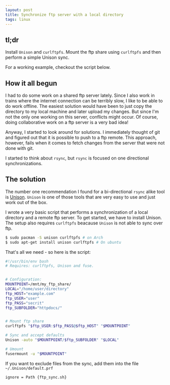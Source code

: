 ```yaml
---
layout: post
title: Synchronize ftp server with a local directory
tags: linux
---
```


## tl;dr
Install `Unison` and `curlftpfs`. Mount the ftp share using `curlftpfs` and
then perform a simple Unison sync.

For a working example, checkout the script below.

## How it all begun
I had to do some work on a shared ftp server lately.
Since I also work in trains where the internet connection
can be terribly slow, I like to be able to do work offline.
The easiest solution would have been to just copy the directory to my local machine and later upload my changes. But since I'm not the only one working on this server, conflicts might occur.
Of course, doing collaborative work on a ftp server is a very bad idea!

Anyway, I started to look around for solutions.
I immediately thought of git and figured out that it is possible to push to a ftp remote. This approach, however, fails when it
comes to fetch changes from the server that were not done with git.

I started to think about `rsync`, but `rsync` is focused on one directional synchronizations.

## The solution
The number one recommendation I found for a bi-directional `rsync` alike tool is [Unison](http://www.cis.upenn.edu/~bcpierce/unison/).
`Unison` is one of those tools that are very easy to use and just work out of the box.

I wrote a very basic script that performs a synchronization of a local directory and a remote ftp server.
To get started, we have to install Unison. The setup also requires
`curlftpfs` beacause `Unison` is not able to sync over ftp.

```bash
$ sudo pacman -S unison curlftpfs # on Arch
$ sudo apt-get install unison curlftpfs # On ubuntu
```

That's all we need - so here is the script:

```bash
#!/usr/bin/env bash
# Requires: curlftpfs, Unison and fuse.


# Configuration:
MOUNTPOINT=/mnt/my_ftp_share/
LOCAL="/home/user/directory"
ftp_HOST="example.com"
ftp_USER="user"
ftp_PASS="secrit"
ftp_SUBFOLDER="httpdocs/"


# Mount ftp share
curlftpfs "$ftp_USER:$ftp_PASS@$ftp_HOST" "$MOUNTPOINT"

# Sync and accept defaults
Unison -auto "$MOUNTPOINT/$ftp_SUBFOLDER" "$LOCAL"

# Umount
fusermount -u "$MOUNTPOINT"

```

If you want to exclude files from the sync, add them into the file `~/.Unison/default.prf`


```
ignore = Path {ftp_sync.sh}
```
